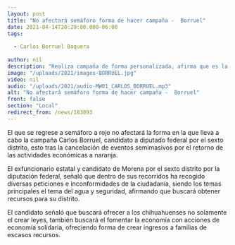 ```yaml
---
layout: post
title: "No afectará semáforo forma de hacer campaña -  Borruel"
date: 2021-04-14T20:29:00.000-06:00
tags:
  
  - Carlos Borruel Baquera
  
author: nil
description: "Realiza campaña de forma personalizada, afirma que es la mejor manera."
image: "/uploads/2021/images-BORRUEL.jpg"
video: nil
audio: "/uploads/2021/audio-MW01_CARLOS_BORRUEL.mp3"
alt: "No afectará semáforo forma de hacer campaña -  Borruel"
front: false
section: "Local"
redirect_from: /news/183893
---
```


El que se regrese a semáforo a rojo no afectará la forma en la que lleva a cabo la campaña Carlos Borruel, candidato a diputado federal por el sexto distrito, esto tras la cancelación de eventos semimasivos por el retorno de las actividades económicas a naranja.

El exfuncionario estatal y candidato de Morena por el sexto distrito por la diputación federal, señaló que dentro de sus recorridos ha recogido diversas peticiones e inconformidades de la ciudadanía, siendo los temas principales el tema del agua y seguridad, afirmando que buscará obtener recursos para su distrito.

El candidato señaló que buscará ofrecer a los chihuahuenses no solamente el crear leyes, también buscará el fomentar la economía con acciones de economía solidaria, ofreciendo forma de crear ingresos a familias de escasos recursos.
